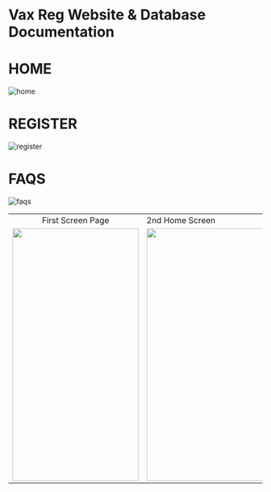 # Vax Reg Website & Database Documentation

# HOME
![home](https://github.com/abxde9999/Vax-Reg-Database/assets/103562421/de5bc373-6c31-4548-8dfc-ff322fc94044)

# REGISTER
![register](https://github.com/abxde9999/Vax-Reg-Database/assets/103562421/8b705a9f-49aa-494e-9a6c-50ea12ab0021)

# FAQS
![faqs](https://github.com/abxde9999/Vax-Reg-Database/assets/103562421/5d5756ed-9ab4-48af-a3fd-102d16e15f82)

<table>
  <tr>
    <td style="text-align:center;">First Screen Page</td>
     <td>2nd Home Screen</td>
     <td>3rd Home Screen</td>
  </tr>
  <tr>
    <td><img src="https://github.com/abxde9999/Vax-Reg-Database/assets/103562421/de5bc373-6c31-4548-8dfc-ff322fc94044" width="250" height="500"></td>
    <td><img src="https://github.com/abxde9999/Vax-Reg-Database/assets/103562421/8b705a9f-49aa-494e-9a6c-50ea12ab0021" width="250" height="500"></td>
    <td><img src="https://github.com/abxde9999/Vax-Reg-Database/assets/103562421/5d5756ed-9ab4-48af-a3fd-102d16e15f82" width="250" height="500"></td>
  </tr>
 </table>







